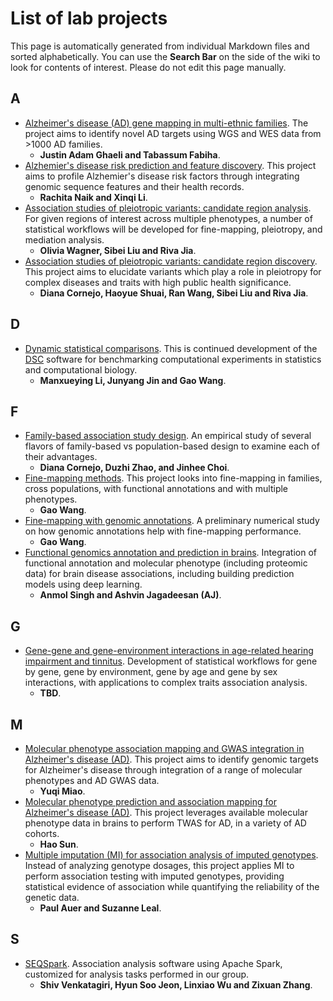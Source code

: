 # List of lab projects

This page is automatically generated from individual Markdown files and sorted alphabetically.
You can use the **Search Bar** on the side of the wiki to look for contents of interest.
Please do not edit this page manually.

## A
* [Alzheimer's disease (AD) gene mapping in multi-ethnic families](https://github.com/gaow/lab-wiki/tree/master/private/project/family-gene-mapping.md). The project aims to identify novel AD targets using WGS and WES data from >1000 AD families.
	* **Justin Adam Ghaeli and Tabassum Fabiha**.
* [Alzhemier's disease risk prediction and feature discovery](https://github.com/gaow/lab-wiki/tree/master/private/project/alzheimer-deep.md). This project aims to profile Alzhemier's disease risk factors through integrating genomic sequence features and their health records.
	* **Rachita Naik and Xinqi Li**.
* [Association studies of pleiotropic variants: candidate region analysis](https://github.com/gaow/lab-wiki/tree/master/private/project/candidate-regions.md). For given regions of interest across multiple phenotypes, a number of statistical workflows will be developed for fine-mapping, pleiotropy, and mediation analysis.
	* **Olivia Wagner, Sibei Liu and Riva Jia**.
* [Association studies of pleiotropic variants: candidate region discovery](https://github.com/gaow/lab-wiki/tree/master/private/project/ukbb-scan.md). This project aims to elucidate variants which play a role in pleiotropy for complex diseases and traits with high public health significance.
	* **Diana Cornejo, Haoyue Shuai, Ran Wang, Sibei Liu and Riva Jia**.

## D
* [Dynamic statistical comparisons](https://github.com/gaow/lab-wiki/tree/master/private/project/dsc.md). This is continued development of the [DSC](https://stephenslab.github.io/dsc-wiki/overview) software for benchmarking computational experiments in statistics and computational biology.
	* **Manxueying Li, Junyang Jin and Gao Wang**.

## F
* [Family-based association study design](https://github.com/gaow/lab-wiki/tree/master/private/project/family-association.md). An empirical study of several flavors of family-based vs population-based design to examine each of their advantages.
	* **Diana Cornejo, Duzhi Zhao, and Jinhee Choi**.
* [Fine-mapping methods](https://github.com/gaow/lab-wiki/tree/master/private/project/fine-mapping.md). This project looks into fine-mapping in families, cross populations, with functional annotations and with multiple phenotypes.
	* **Gao Wang**.
* [Fine-mapping with genomic annotations](https://github.com/gaow/lab-wiki/tree/master/private/project/finemap-annotation.md). A preliminary numerical study on how genomic annotations help with fine-mapping performance.
	* **Gao Wang**.
* [Functional genomics annotation and prediction in brains](https://github.com/gaow/lab-wiki/tree/master/private/project/molecular-deep.md). Integration of functional annotation and molecular phenotype (including proteomic data) for brain disease associations, including building prediction models using deep learning.
	* **Anmol Singh and Ashvin Jagadeesan (AJ)**.

## G
* [Gene-gene and gene-environment interactions in age-related hearing impairment and tinnitus](https://github.com/gaow/lab-wiki/tree/master/private/project/ge-interaction.md). Development of statistical workflows for gene by gene, gene by environment, gene by age and gene by sex interactions, with applications to complex traits association analysis.
	* **TBD**.

## M
* [Molecular phenotype association mapping and GWAS integration in Alzheimer's disease (AD)](https://github.com/gaow/lab-wiki/tree/master/private/project/xqtl-gwas.md). This project aims to identify genomic targets for Alzheimer's disease through integration of a range of molecular phenotypes and AD GWAS data.
	* **Yuqi Miao**.
* [Molecular phenotype prediction and association mapping for Alzheimer's disease (AD)](https://github.com/gaow/lab-wiki/tree/master/private/project/xqtl-twas.md). This project leverages available molecular phenotype data in brains to perform TWAS for AD, in a variety of AD cohorts.
	* **Hao Sun**.
* [Multiple imputation (MI) for association analysis of imputed genotypes](https://github.com/gaow/lab-wiki/tree/master/private/project/multiple-imputation.md). Instead of analyzing genotype dosages, this project applies MI to perform association testing with imputed genotypes, providing statistical evidence of association while quantifying the reliability of the genetic data.
	* **Paul Auer and Suzanne Leal**.

## S
* [SEQSpark](https://github.com/gaow/lab-wiki/tree/master/private/project/seqspark.md). Association analysis software using Apache Spark, customized for analysis tasks performed in our group.
	* **Shiv Venkatagiri, Hyun Soo Jeon, Linxiao Wu and Zixuan Zhang**.
